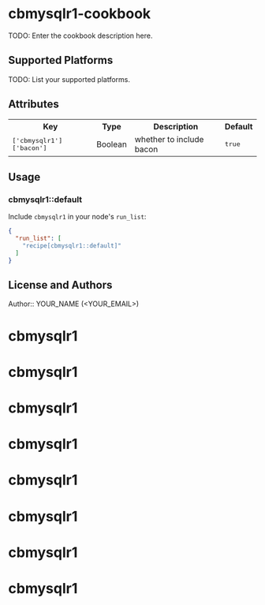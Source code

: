 # cbmysqlr1-cookbook

TODO: Enter the cookbook description here.

## Supported Platforms

TODO: List your supported platforms.

## Attributes

<table>
  <tr>
    <th>Key</th>
    <th>Type</th>
    <th>Description</th>
    <th>Default</th>
  </tr>
  <tr>
    <td><tt>['cbmysqlr1']['bacon']</tt></td>
    <td>Boolean</td>
    <td>whether to include bacon</td>
    <td><tt>true</tt></td>
  </tr>
</table>

## Usage

### cbmysqlr1::default

Include `cbmysqlr1` in your node's `run_list`:

```json
{
  "run_list": [
    "recipe[cbmysqlr1::default]"
  ]
}
```

## License and Authors

Author:: YOUR_NAME (<YOUR_EMAIL>)
# cbmysqlr1
# cbmysqlr1
# cbmysqlr1
# cbmysqlr1
# cbmysqlr1
# cbmysqlr1
# cbmysqlr1
# cbmysqlr1
